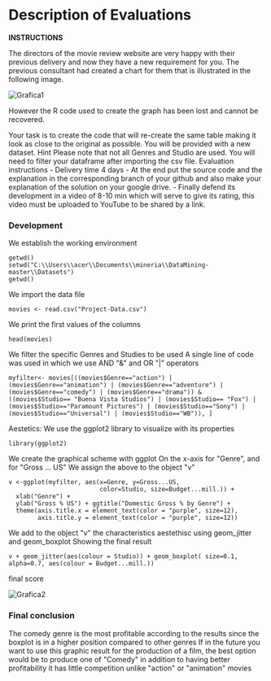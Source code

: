 # Description of Evaluations

**INSTRUCTIONS**

The directors of the movie review website are very happy with their previous delivery and now they have a new requirement for you.
The previous consultant had created a chart for them that is illustrated in the following image.

![Grafica1](https://raw.githubusercontent.com/manuelorozcotoro/Mineria_De_Datos/Unidad_2/Evaluaciones/Grafica1.PNG)


However the R code used to create the graph has been lost and cannot be recovered.

Your task is to create the code that will re-create the same table making it look as close to the original as possible.
You will be provided with a new dataset.
Hint Please note that not all Genres and Studio are used. You will need to filter your dataframe after importing the csv file.
Evaluation instructions - Delivery time 4 days - At the end put the source code and the explanation in the corresponding branch of your github and also make your explanation of the solution on your google drive. - Finally defend its development in a video of 8-10 min which will serve to give its rating, this video must be uploaded to YouTube to be shared by a link.


### Development

We establish the working environment

```
getwd()
setwd("C:\\Users\\acer\\Documents\\mineria\\DataMining-master\\Datasets")
getwd()
```

We import the data file

```
movies <- read.csv("Project-Data.csv")
```

We print the first values of the columns

```
head(movies)
```

We filter the specific Genres and Studies to be used
A single line of code was used in which we use AND "&" and OR "|" operators

```
myfilter<- movies[((movies$Genre=="action") | (movies$Genre=="animation") | (movies$Genre=="adventure") | (movies$Genre=="comedy") | (movies$Genre=="drama")) & ((movies$Studio== "Buena Vista Studios") | (movies$Studio== "Fox") | (movies$Studio=="Paramount Pictures") | (movies$Studio=="Sony") | (movies$Studio=="Universal") | (movies$Studio=="WB")), ]
```

Aestetics: We use the ggplot2 library to visualize with its properties

```
library(ggplot2)
```

We create the graphical scheme with ggplot
On the x-axis for "Genre", and for "Gross ... US"
We assign the above to the object "v"

```
v <-ggplot(myfilter, aes(x=Genre, y=Gross...US, 
                         color=Studio, size=Budget...mill.)) +
  xlab("Genre") +
  ylab("Gross % US") + ggtitle("Domestic Gross % by Genre") +
  theme(axis.title.x = element_text(color = "purple", size=12),
        axis.title.y = element_text(color = "purple", size=12))
```

We add to the object "v" the characteristics aestethisc using geom_jitter and geom_boxplot
Showing the final result

```
v + geom_jitter(aes(colour = Studio)) + geom_boxplot( size=0.1,  alpha=0.7, aes(colour = Budget...mill.))
```

final score

![Grafica2](https://raw.githubusercontent.com/manuelorozcotoro/Mineria_De_Datos/Unidad_2/Evaluaciones/Grafica2.PNG)


### Final conclusion
The comedy genre is the most profitable according to the results
since the boxplot is in a higher position
compared to other genres
If in the future you want to use this graphic result
for the production of a film, the best option
would be to produce one of "Comedy"
in addition to having better profitability it has little competition
unlike "action" or "animation" movies
